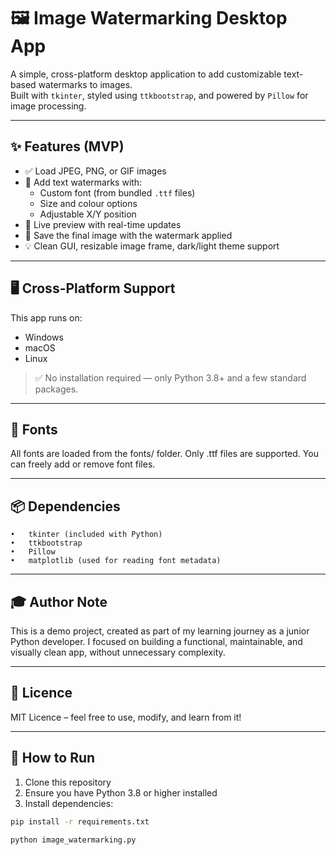 # 🖼️ Image Watermarking Desktop App

A simple, cross-platform desktop application to add customizable text-based watermarks to images.  
Built with `tkinter`, styled using `ttkbootstrap`, and powered by `Pillow` for image processing.

---

## ✨ Features (MVP)

- ✅ Load JPEG, PNG, or GIF images
- 🎨 Add text watermarks with:
  - Custom font (from bundled `.ttf` files)
  - Size and colour options
  - Adjustable X/Y position
- 🔎 Live preview with real-time updates
- 💾 Save the final image with the watermark applied
- 💡 Clean GUI, resizable image frame, dark/light theme support

---

## 🖥️ Cross-Platform Support

This app runs on:

- Windows
- macOS
- Linux

> ✅ No installation required — only Python 3.8+ and a few standard packages.

---
## 📂 Fonts

All fonts are loaded from the fonts/ folder.
Only .ttf files are supported. You can freely add or remove font files.

---
## 📦 Dependencies
	•	tkinter (included with Python)
	•	ttkbootstrap
	•	Pillow
	•	matplotlib (used for reading font metadata)
 
---
## 🎓 Author Note

This is a demo project, created as part of my learning journey as a junior Python developer.
I focused on building a functional, maintainable, and visually clean app, without unnecessary complexity.

---
## 📝 Licence

MIT Licence – feel free to use, modify, and learn from it!

---
## 🚀 How to Run

1. Clone this repository
2. Ensure you have Python 3.8 or higher installed
3. Install dependencies:

```bash
pip install -r requirements.txt
```

```
python image_watermarking.py
```
